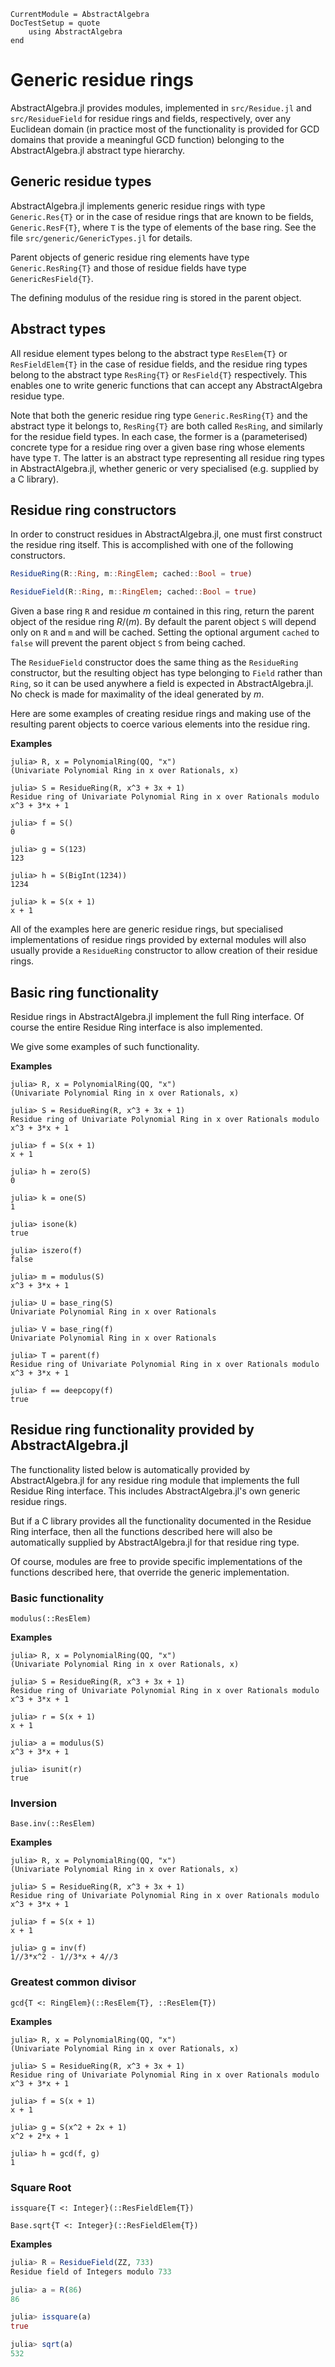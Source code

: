 ```@meta
CurrentModule = AbstractAlgebra
DocTestSetup = quote
    using AbstractAlgebra
end
```

# Generic residue rings

AbstractAlgebra.jl provides modules, implemented in `src/Residue.jl` and
`src/ResidueField` for residue rings and fields, respectively, over any
Euclidean domain (in practice most of the functionality is provided for GCD
domains that provide a meaningful GCD function) belonging to the
AbstractAlgebra.jl abstract type hierarchy.

## Generic residue types

AbstractAlgebra.jl implements generic residue rings with type `Generic.Res{T}`
or in the case of residue rings that are known to be fields, `Generic.ResF{T}`,
where `T` is the type of elements of the base ring. See the file
`src/generic/GenericTypes.jl` for details.

Parent objects of generic residue ring elements have type `Generic.ResRing{T}`
and those of residue fields have type `GenericResField{T}`.

The defining modulus of the residue ring is stored in the parent object.

## Abstract types

All residue element types belong to the abstract type `ResElem{T}`
or `ResFieldElem{T}` in the case of residue fields, and the
residue ring types belong to the abstract type `ResRing{T}` or `ResField{T}`
respectively. This enables one to write generic functions that can accept any
AbstractAlgebra residue type.


Note that both the generic residue ring type `Generic.ResRing{T}` and the
abstract type it belongs to, `ResRing{T}` are both called `ResRing`, and
similarly for the residue field types. In each case, the  former is a
(parameterised) concrete type for a residue ring over a given base ring whose
elements have type `T`. The latter is an abstract type representing all
residue ring types in AbstractAlgebra.jl, whether generic or very specialised
(e.g. supplied by a C library).

## Residue ring constructors

In order to construct residues in AbstractAlgebra.jl, one must first construct the
residue ring itself. This is accomplished with one of the following constructors.

```julia
ResidueRing(R::Ring, m::RingElem; cached::Bool = true)
```
```julia
ResidueField(R::Ring, m::RingElem; cached::Bool = true)
```

Given a base ring `R` and residue $m$ contained in this ring, return the parent object
of the residue ring $R/(m)$. By default the parent object `S` will depend only on `R`
and `m` and will be cached. Setting the optional argument `cached` to `false` will
prevent the parent object `S` from being cached.

The `ResidueField` constructor does the same thing as the `ResidueRing` constructor,
but the resulting object has type belonging to `Field` rather than `Ring`, so it can
be used anywhere a field is expected in AbstractAlgebra.jl. No check is made for
maximality of the ideal generated by $m$.

Here are some examples of creating residue rings and making use of the
resulting parent objects to coerce various elements into the residue ring.

**Examples**

```jldoctest
julia> R, x = PolynomialRing(QQ, "x")
(Univariate Polynomial Ring in x over Rationals, x)

julia> S = ResidueRing(R, x^3 + 3x + 1)
Residue ring of Univariate Polynomial Ring in x over Rationals modulo x^3 + 3*x + 1

julia> f = S()
0

julia> g = S(123)
123

julia> h = S(BigInt(1234))
1234

julia> k = S(x + 1)
x + 1

```

All of the examples here are generic residue rings, but specialised implementations
of residue rings provided by external modules will also usually provide a
`ResidueRing` constructor to allow creation of their residue rings.

## Basic ring functionality

Residue rings in AbstractAlgebra.jl implement the full Ring interface. Of course
the entire Residue Ring interface is also implemented.

We give some examples of such functionality.

**Examples**

```jldoctest
julia> R, x = PolynomialRing(QQ, "x")
(Univariate Polynomial Ring in x over Rationals, x)

julia> S = ResidueRing(R, x^3 + 3x + 1)
Residue ring of Univariate Polynomial Ring in x over Rationals modulo x^3 + 3*x + 1

julia> f = S(x + 1)
x + 1

julia> h = zero(S)
0

julia> k = one(S)
1

julia> isone(k)
true

julia> iszero(f)
false

julia> m = modulus(S)
x^3 + 3*x + 1

julia> U = base_ring(S)
Univariate Polynomial Ring in x over Rationals

julia> V = base_ring(f)
Univariate Polynomial Ring in x over Rationals

julia> T = parent(f)
Residue ring of Univariate Polynomial Ring in x over Rationals modulo x^3 + 3*x + 1

julia> f == deepcopy(f)
true

```

## Residue ring functionality provided by AbstractAlgebra.jl

The functionality listed below is automatically provided by AbstractAlgebra.jl for
any residue ring module that implements the full Residue Ring interface.
This includes AbstractAlgebra.jl's own generic residue rings.

But if a C library provides all the functionality documented in the Residue Ring
interface, then all the functions described here will also be automatically supplied by
AbstractAlgebra.jl for that residue ring type.

Of course, modules are free to provide specific implementations of the functions
described here, that override the generic implementation.

### Basic functionality

```@docs
modulus(::ResElem)
```

**Examples**

```jldoctest
julia> R, x = PolynomialRing(QQ, "x")
(Univariate Polynomial Ring in x over Rationals, x)

julia> S = ResidueRing(R, x^3 + 3x + 1)
Residue ring of Univariate Polynomial Ring in x over Rationals modulo x^3 + 3*x + 1

julia> r = S(x + 1)
x + 1

julia> a = modulus(S)
x^3 + 3*x + 1

julia> isunit(r)
true

```

### Inversion

```@docs
Base.inv(::ResElem)
```

**Examples**

```jldoctest
julia> R, x = PolynomialRing(QQ, "x")
(Univariate Polynomial Ring in x over Rationals, x)

julia> S = ResidueRing(R, x^3 + 3x + 1)
Residue ring of Univariate Polynomial Ring in x over Rationals modulo x^3 + 3*x + 1

julia> f = S(x + 1)
x + 1

julia> g = inv(f)
1//3*x^2 - 1//3*x + 4//3

```

### Greatest common divisor

```@docs
gcd{T <: RingElem}(::ResElem{T}, ::ResElem{T})
```

**Examples**

```jldoctest
julia> R, x = PolynomialRing(QQ, "x")
(Univariate Polynomial Ring in x over Rationals, x)

julia> S = ResidueRing(R, x^3 + 3x + 1)
Residue ring of Univariate Polynomial Ring in x over Rationals modulo x^3 + 3*x + 1

julia> f = S(x + 1)
x + 1

julia> g = S(x^2 + 2x + 1)
x^2 + 2*x + 1

julia> h = gcd(f, g)
1

```

### Square Root

```@docs
issquare{T <: Integer}(::ResFieldElem{T})
```

```@docs
Base.sqrt{T <: Integer}(::ResFieldElem{T})
```

**Examples**

```julia
julia> R = ResidueField(ZZ, 733)
Residue field of Integers modulo 733

julia> a = R(86)
86

julia> issquare(a)
true

julia> sqrt(a)
532
```
